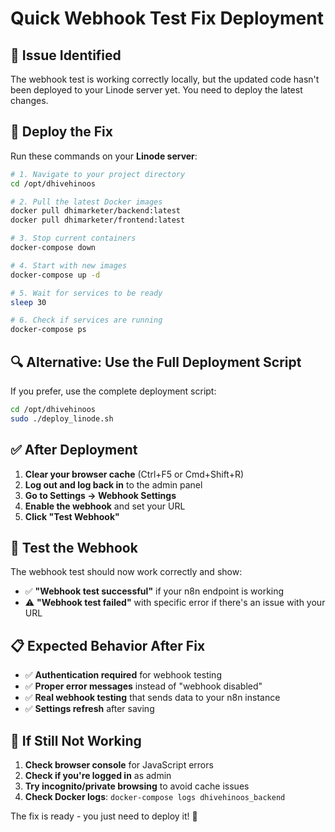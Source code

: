 # Quick Webhook Test Fix Deployment

## 🚨 **Issue Identified**

The webhook test is working correctly locally, but the updated code hasn't been deployed to your Linode server yet. You need to deploy the latest changes.

## 🚀 **Deploy the Fix**

Run these commands on your **Linode server**:

```bash
# 1. Navigate to your project directory
cd /opt/dhivehinoos

# 2. Pull the latest Docker images
docker pull dhimarketer/backend:latest
docker pull dhimarketer/frontend:latest

# 3. Stop current containers
docker-compose down

# 4. Start with new images
docker-compose up -d

# 5. Wait for services to be ready
sleep 30

# 6. Check if services are running
docker-compose ps
```

## 🔍 **Alternative: Use the Full Deployment Script**

If you prefer, use the complete deployment script:

```bash
cd /opt/dhivehinoos
sudo ./deploy_linode.sh
```

## ✅ **After Deployment**

1. **Clear your browser cache** (Ctrl+F5 or Cmd+Shift+R)
2. **Log out and log back in** to the admin panel
3. **Go to Settings → Webhook Settings**
4. **Enable the webhook** and set your URL
5. **Click "Test Webhook"**

## 🧪 **Test the Webhook**

The webhook test should now work correctly and show:
- ✅ **"Webhook test successful"** if your n8n endpoint is working
- ⚠️ **"Webhook test failed"** with specific error if there's an issue with your URL

## 📋 **Expected Behavior After Fix**

- ✅ **Authentication required** for webhook testing
- ✅ **Proper error messages** instead of "webhook disabled"
- ✅ **Real webhook testing** that sends data to your n8n instance
- ✅ **Settings refresh** after saving

## 🔧 **If Still Not Working**

1. **Check browser console** for JavaScript errors
2. **Check if you're logged in** as admin
3. **Try incognito/private browsing** to avoid cache issues
4. **Check Docker logs**: `docker-compose logs dhivehinoos_backend`

The fix is ready - you just need to deploy it! 🚀





